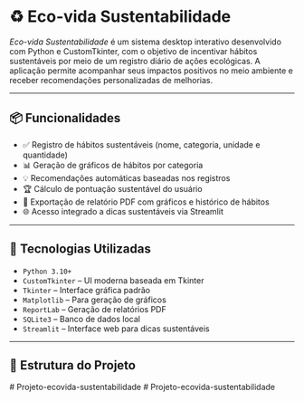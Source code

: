 # ♻ Eco-vida Sustentabilidade

_Eco-vida Sustentabilidade_ é um sistema desktop interativo desenvolvido com Python e CustomTkinter, com o objetivo de incentivar hábitos sustentáveis por meio de um registro diário de ações ecológicas. A aplicação permite acompanhar seus impactos positivos no meio ambiente e receber recomendações personalizadas de melhorias.

---

## 📦 Funcionalidades

- ✅ Registro de hábitos sustentáveis (nome, categoria, unidade e quantidade)
- 📊 Geração de gráficos de hábitos por categoria
- 💡 Recomendações automáticas baseadas nos registros
- 🏆 Cálculo de pontuação sustentável do usuário
- 📄 Exportação de relatório PDF com gráficos e histórico de hábitos
- 🌐 Acesso integrado a dicas sustentáveis via Streamlit

---


## 🧰 Tecnologias Utilizadas

- `Python 3.10+`
- `CustomTkinter` – UI moderna baseada em Tkinter
- `Tkinter` – Interface gráfica padrão
- `Matplotlib` – Para geração de gráficos
- `ReportLab` – Geração de relatórios PDF
- `SQLite3` – Banco de dados local
- `Streamlit` – Interface web para dicas sustentáveis

---

## 📁 Estrutura do Projeto

#   P r o j e t o - e c o v i d a - s u s t e n t a b i l i d a d e 
 
 # Projeto-ecovida-sustentabilidade
